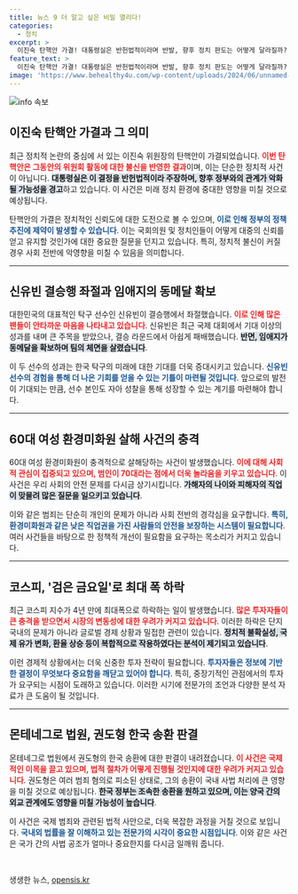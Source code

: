 ```yaml
---
title: 뉴스 9 더 알고 싶은 비밀 열리다!
categories:
  - 정치
excerpt: >
  이진숙 탄핵안 가결! 대통령실은 반헌법적이라며 반발, 향후 정치 판도는 어떻게 달라질까? 신유빈의 결승행 좌절 등 스포츠계 이슈 연속. 60대 여성 환경미화원 살해 사건의 충격과 코스피 4년 만의 폭락, 권도형 송환 결정까지…긴급하게 알아야 할 핫이슈!
feature_text: >
  이진숙 탄핵안 가결! 대통령실은 반헌법적이라며 반발, 향후 정치 판도는 어떻게 달라질까? 신유빈의 결승행 좌절 등 스포츠계 이슈 연속. 60대 여성 환경미화원 살해 사건의 충격과 코스피 4년 만의 폭락, 권도형 송환 결정까지…긴급하게 알아야 할 핫이슈!
image: 'https://www.behealthy4u.com/wp-content/uploads/2024/06/unnamed-file.png'
---
```


<p><img src="https://www.behealthy4u.com/wp-content/uploads/2024/06/unnamed-file.png" alt="info 속보" /></p>

<h2 data-ke-size="size26">이진숙 탄핵안 가결과 그 의미</h2>

<p data-ke-size="size16">최근 정치적 논란의 중심에 서 있는 이진숙 위원장의 탄핵안이 가결되었습니다. <b><span style="color: #ee2323;">이번 탄핵안은 그동안의 위원회 활동에 대한 불신을 반영한 결과</span></b>이며, 이는 단순한 정치적 사건이 아닙니다. <b><span style="background-color: #21538527;">대통령실은 이 결정을 반헌법적이라 주장하며, 향후 정부와의 관계가 악화될 가능성을 경고</span></b>하고 있습니다. 이 사건은 미래 정치 환경에 중대한 영향을 미칠 것으로 예상됩니다.</p>

<p data-ke-size="size16">탄핵안의 가결은 정치적인 신뢰도에 대한 도전으로 볼 수 있으며, <b><span style="color: #1a5490;">이로 인해 정부의 정책 추진에 제약이 발생할 수 있습니다</span></b>. 이는 국회의원 및 정치인들이 어떻게 대중의 신뢰를 얻고 유지할 것인가에 대한 중요한 질문을 던지고 있습니다. 특히, 정치적 불신이 커질 경우 사회 전반에 악영향을 미칠 수 있음을 의미합니다.</p>

<hr>

<h2 data-ke-size="size26">신유빈 결승행 좌절과 임애지의 동메달 확보</h2>

<p data-ke-size="size16">대한민국의 대표적인 탁구 선수인 신유빈이 결승행에서 좌절했습니다. <b><span style="color: #ee2323;">이로 인해 많은 팬들이 안타까운 마음을 나타내고 있습니다</span></b>. 신유빈은 최근 국제 대회에서 기대 이상의 성과를 내며 큰 주목을 받았으나, 결승 라운드에서 아쉽게 패배했습니다. <b><span style="background-color: #21538527;">반면, 임애지가 동메달을 확보하며 팀의 체면을 살렸습니다</span></b>.</p>

<p data-ke-size="size16">이 두 선수의 성과는 한국 탁구의 미래에 대한 기대를 더욱 증대시키고 있습니다. <b><span style="color: #1a5490;">신유빈 선수의 경험을 통해 더 나은 기회를 얻을 수 있는 기틀이 마련될 것입니다</span></b>. 앞으로의 발전이 기대되는 만큼, 선수 본인도 자아 성찰을 통해 성장할 수 있는 계기를 마련해야 합니다.</p>

<hr>

<h2 data-ke-size="size26">60대 여성 환경미화원 살해 사건의 충격</h2>

<p data-ke-size="size16">60대 여성 환경미화원이 충격적으로 살해당하는 사건이 발생했습니다. <b><span style="color: #ee2323;">이에 대해 사회적 관심이 집중되고 있으며, 범인이 70대라는 점에서 더욱 놀라움을 키우고 있습니다</span></b>. 이 사건은 우리 사회의 안전 문제를 다시금 상기시킵니다. <b><span style="background-color: #21538527;">가해자의 나이와 피해자의 직업이 맞물려 많은 질문을 일으키고 있습니다</span></b>.</p>

<p data-ke-size="size16">이와 같은 범죄는 단순히 개인의 문제가 아니라 사회 전반의 경각심을 요구합니다. <b><span style="color: #1a5490;">특히, 환경미화원과 같은 낮은 직업권을 가진 사람들의 안전을 보장하는 시스템이 필요합니다</span></b>. 여러 사건들을 바탕으로 한 정책적 개선이 필요함을 요구하는 목소리가 커지고 있습니다.</p>

<hr>

<h2 data-ke-size="size26">코스피, '검은 금요일'로 최대 폭 하락</h2>

<p data-ke-size="size16">최근 코스피 지수가 4년 만에 최대폭으로 하락하는 일이 발생했습니다. <b><span style="color: #ee2323;">많은 투자자들이 큰 충격을 받으면서 시장의 변동성에 대한 우려가 커지고 있습니다</span></b>. 이러한 하락은 단지 국내의 문제가 아니라 글로벌 경제 상황과 밀접한 관련이 있습니다. <b><span style="background-color: #21538527;">정치적 불확실성, 국제 유가 변화, 환율 상승 등이 복합적으로 작용하였다는 분석이 제기되고 있습니다</span></b>.</p>

<p data-ke-size="size16">이런 경제적 상황에서는 더욱 신중한 투자 전략이 필요합니다. <b><span style="color: #1a5490;">투자자들은 정보에 기반한 결정이 무엇보다 중요함을 깨닫고 있어야 합니다</span></b>. 특히, 중장기적인 관점에서의 투자가 요구되는 시점이 도래하고 있습니다. 이러한 시기에 전문가의 조언과 다양한 분석 자료가 큰 도움이 될 것입니다.</p>

<hr>

<h2 data-ke-size="size26">몬테네그로 법원, 권도형 한국 송환 판결</h2>

<p data-ke-size="size16">몬테네그로 법원에서 권도형의 한국 송환에 대한 판결이 내려졌습니다. <b><span style="color: #ee2323;">이 사건은 국제적인 이목을 끌고 있으며, 법적 절차가 어떻게 진행될 것인지에 대한 우려가 커지고 있습니다</span></b>. 권도형은 여러 범죄 혐의로 피소된 상태로, 그의 송환이 국내 사법 처리에 큰 영향을 미칠 것으로 예상됩니다. <b><span style="background-color: #21538527;">한국 정부는 조속한 송환을 원하고 있으며, 이는 양국 간의 외교 관계에도 영향을 미칠 가능성이 높습니다</span></b>.</p>

<p data-ke-size="size16">이 사건은 국제 범죄와 관련된 법적 사안으로, 더욱 복잡한 과정을 거칠 것으로 보입니다. <b><span style="color: #1a5490;">국내외 법률을 잘 이해하고 있는 전문가의 시각이 중요한 시점입니다</span></b>. 이와 같은 사건은 국가 간의 사법 공조가 얼마나 중요한지를 다시금 일깨워 줍니다.</p>

<p data-ke-size="size16">&nbsp;</p>
생생한 뉴스, <a href="https://opensis.kr" rel="dofollow">opensis.kr</a>


